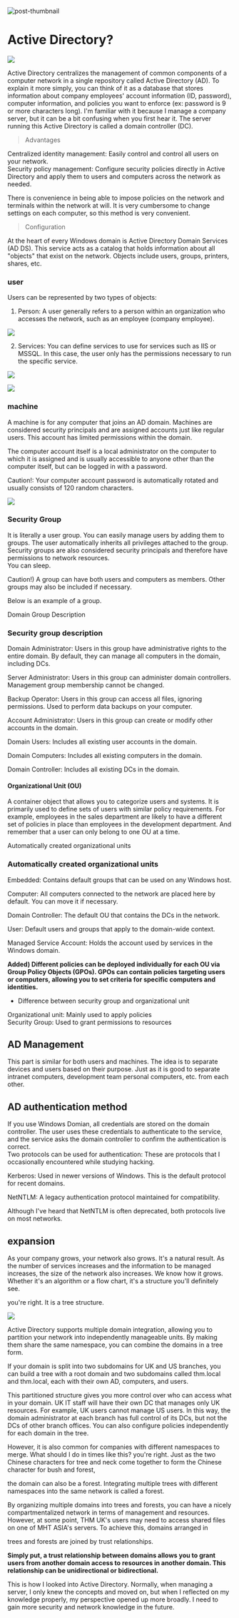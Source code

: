 ![post-thumbnail](https://velog.velcdn.com/images/tkops365/post/65c4efa1-7472-4aa0-aa8c-994385b67a25/image.png)

# Active Directory?

![](https://velog.velcdn.com/images/tkops365/post/cf0ba30b-ac69-496e-9b51-a58076dd2d7e/image.jpg)

Active Directory centralizes the management of common components of a computer network in a single repository called Active Directory (AD). To explain it more simply, you can think of it as a database that stores information about company employees' account information (ID, password), computer information, and policies you want to enforce (ex: password is 9 or more characters long). I'm familiar with it because I manage a company server, but it can be a bit confusing when you first hear it. The server running this Active Directory is called a domain controller (DC).

> Advantages

Centralized identity management: Easily control and control all users on your network.  
Security policy management: Configure security policies directly in Active Directory and apply them to users and computers across the network as needed.

There is convenience in being able to impose policies on the network and terminals within the network at will. It is very cumbersome to change settings on each computer, so this method is very convenient.

> Configuration

At the heart of every Windows domain is Active Directory Domain Services (AD DS). This service acts as a catalog that holds information about all "objects" that exist on the network. Objects include users, groups, printers, shares, etc.

### user

Users can be represented by two types of objects:

1. Person: A user generally refers to a person within an organization who accesses the network, such as an employee (company employee).

![](https://velog.velcdn.com/images/tkops365/post/2240c28c-4725-46d9-8986-841d0e3ff4e0/image.png)

2. Services: You can define services to use for services such as IIS or MSSQL. In this case, the user only has the permissions necessary to run the specific service.

![](https://velog.velcdn.com/images/tkops365/post/f500239b-d2d2-4785-91d3-b1bd96611d4e/image.png)

![](https://velog.velcdn.com/images/tkops365/post/8a395244-72fd-4e25-8412-99aee61a8b83/image.png)

### machine

A machine is for any computer that joins an AD domain. Machines are considered security principals and are assigned accounts just like regular users. This account has limited permissions within the domain.

The computer account itself is a local administrator on the computer to which it is assigned and is usually accessible to anyone other than the computer itself, but can be logged in with a password.

Caution!: Your computer account password is automatically rotated and usually consists of 120 random characters.

![](https://velog.velcdn.com/images/tkops365/post/09210179-107a-46f6-b6ef-0ba922829fc4/image.png)

### Security Group

It is literally a user group. You can easily manage users by adding them to groups. The user automatically inherits all privileges attached to the group. Security groups are also considered security principals and therefore have permissions to network resources.  
You can sleep.

Caution!) A group can have both users and computers as members. Other groups may also be included if necessary.

Below is an example of a group.

Domain Group Description

### Security group description

Domain Administrator: Users in this group have administrative rights to the entire domain. By default, they can manage all computers in the domain, including DCs.

Server Administrator: Users in this group can administer domain controllers. Management group membership cannot be changed.

Backup Operator: Users in this group can access all files, ignoring permissions. Used to perform data backups on your computer.

Account Administrator: Users in this group can create or modify other accounts in the domain.

Domain Users: Includes all existing user accounts in the domain.

Domain Computers: Includes all existing computers in the domain.

Domain Controller: Includes all existing DCs in the domain.

#### Organizational Unit (OU)

A container object that allows you to categorize users and systems. It is primarily used to define sets of users with similar policy requirements. For example, employees in the sales department are likely to have a different set of policies in place than employees in the development department. And remember that a user can only belong to one OU at a time.

Automatically created organizational units

### Automatically created organizational units

Embedded: Contains default groups that can be used on any Windows host.

Computer: All computers connected to the network are placed here by default. You can move it if necessary.

Domain Controller: The default OU that contains the DCs in the network.

User: Default users and groups that apply to the domain-wide context.

Managed Service Account: Holds the account used by services in the Windows domain.

**Added) Different policies can be deployed individually for each OU via Group Policy Objects (GPOs). GPOs can contain policies targeting users or computers, allowing you to set criteria for specific computers and identities.**

- Difference between security group and organizational unit

Organizational unit: Mainly used to apply policies  
Security Group: Used to grant permissions to resources

## AD Management

This part is similar for both users and machines. The idea is to separate devices and users based on their purpose. Just as it is good to separate intranet computers, development team personal computers, etc. from each other.

## AD authentication method

If you use Windows Domian, all credentials are stored on the domain controller. The user uses these credentials to authenticate to the service, and the service asks the domain controller to confirm the authentication is correct.  
Two protocols can be used for authentication: These are protocols that I occasionally encountered while studying hacking.

Kerberos: Used in newer versions of Windows. This is the default protocol for recent domains.

NetNTLM: A legacy authentication protocol maintained for compatibility.

Although I've heard that NetNTLM is often deprecated, both protocols live on most networks.

## expansion

As your company grows, your network also grows. It's a natural result. As the number of services increases and the information to be managed increases, the size of the network also increases. We know how it grows. Whether it's an algorithm or a flow chart, it's a structure you'll definitely see.

you're right. It is a tree structure.

![](https://velog.velcdn.com/images/tkops365/post/26ad27f9-1911-450e-be22-017ff2279379/image.png)

Active Directory supports multiple domain integration, allowing you to partition your network into independently manageable units. By making them share the same namespace, you can combine the domains in a tree form.

If your domain is split into two subdomains for UK and US branches, you can build a tree with a root domain and two subdomains called thm.local and thm.local, each with their own AD, computers, and users.

This partitioned structure gives you more control over who can access what in your domain. UK IT staff will have their own DC that manages only UK resources. For example, UK users cannot manage US users. In this way, the domain administrator at each branch has full control of its DCs, but not the DCs of other branch offices. You can also configure policies independently for each domain in the tree.

However, it is also common for companies with different namespaces to merge. What should I do in times like this? you're right. Just as the two Chinese characters for tree and neck come together to form the Chinese character for bush and forest,

the domain can also be a forest. Integrating multiple trees with different namespaces into the same network is called a forest.

By organizing multiple domains into trees and forests, you can have a nicely compartmentalized network in terms of management and resources. However, at some point, THM UK's users may need to access shared files on one of MHT ASIA's servers. To achieve this, domains arranged in

trees and forests are joined by trust relationships.

**Simply put, a trust relationship between domains allows you to grant users from another domain access to resources in another domain. This relationship can be unidirectional or bidirectional.**

This is how I looked into Active Directory. Normally, when managing a server, I only knew the concepts and moved on, but when I reflected on my knowledge properly, my perspective opened up more broadly. I need to gain more security and network knowledge in the future.